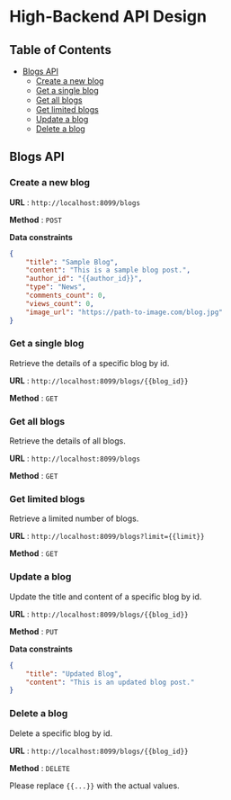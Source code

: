 # High-Backend API Design

## Table of Contents

- [Blogs API](#blogs-api)
  - [Create a new blog](#create-a-new-blog)
  - [Get a single blog](#get-a-single-blog)
  - [Get all blogs](#get-all-blogs)
  - [Get limited blogs](#get-limited-blogs)
  - [Update a blog](#update-a-blog)
  - [Delete a blog](#delete-a-blog)

## Blogs API

### Create a new blog

**URL** : `http://localhost:8099/blogs`

**Method** : `POST`

**Data constraints**

```json
{
    "title": "Sample Blog",
    "content": "This is a sample blog post.",
    "author_id": "{{author_id}}",
    "type": "News",
    "comments_count": 0,
    "views_count": 0,
    "image_url": "https://path-to-image.com/blog.jpg"
}
```

### Get a single blog

Retrieve the details of a specific blog by id.

**URL** : `http://localhost:8099/blogs/{{blog_id}}`

**Method** : `GET`

### Get all blogs

Retrieve the details of all blogs.

**URL** : `http://localhost:8099/blogs`

**Method** : `GET`

### Get limited blogs

Retrieve a limited number of blogs.

**URL** : `http://localhost:8099/blogs?limit={{limit}}`

**Method** : `GET`

### Update a blog

Update the title and content of a specific blog by id.

**URL** : `http://localhost:8099/blogs/{{blog_id}}`

**Method** : `PUT`

**Data constraints**

```json
{
    "title": "Updated Blog",
    "content": "This is an updated blog post."
}
```

### Delete a blog

Delete a specific blog by id.

**URL** : `http://localhost:8099/blogs/{{blog_id}}`

**Method** : `DELETE`

Please replace `{{...}}` with the actual values.
